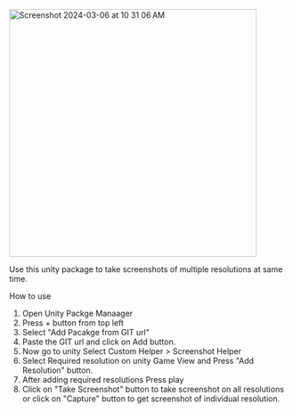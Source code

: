<img width="444" alt="Screenshot 2024-03-06 at 10 31 06 AM" src="https://github.com/nehalvxavier/Nehal.CustomScreenshot.Editor/assets/106303399/e17b5eba-b011-4018-954e-9be8a6b17d01">

Use this unity package to take screenshots of multiple resolutions at same time. 

How to use
1. Open Unity Packge Manaager
2. Press + button from top left
3. Select "Add Pacakge from GIT url"
4. Paste the GIT url and click on Add button.
5. Now go to unity Select Custom Helper > Screenshot Helper
6. Select Required resolution on unity Game View and Press "Add Resolution" button.
7. After adding required resolutions Press play
8. Click on "Take Screenshot" button to take screenshot on all resolutions or click on "Capture" button to get screenshot of individual resolution.

